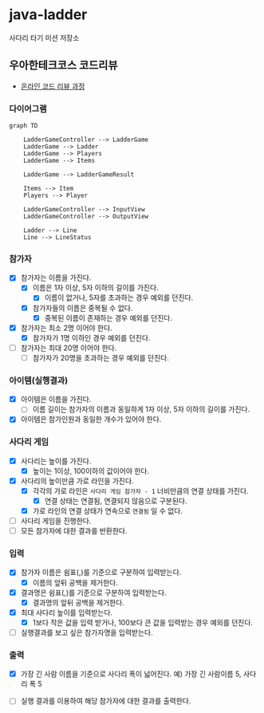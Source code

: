 # java-ladder

사다리 타기 미션 저장소

## 우아한테크코스 코드리뷰

- [온라인 코드 리뷰 과정](https://github.com/woowacourse/woowacourse-docs/blob/master/maincourse/README.md)

### 다이어그램

```mermaid
graph TD

    LadderGameController --> LadderGame
    LadderGame --> Ladder
    LadderGame --> Players
    LadderGame --> Items

    LadderGame --> LadderGameResult

    Items --> Item
    Players --> Player

    LadderGameController --> InputView
    LadderGameController --> OutputView

    Ladder --> Line
    Line --> LineStatus
```

### 참가자

- [x] 참가자는 이름을 가진다.
    - [x] 이름은 1자 이상, 5자 이하의 길이를 가진다.
        - [x] 이름이 없거나, 5자를 초과하는 경우 예외를 던진다.
    - [x] 참가자들의 이름은 중복될 수 없다.
        - [x] 중복된 이름이 존재하는 경우 예외를 던진다.
- [x] 참가자는 최소 2명 이어야 한다.
    - [x] 참가자가 1명 이하인 경우 예외를 던진다.
- [ ] 참가자는 최대 20명 이어야 한다.
    - [ ] 참가자가 20명을 초과하는 경우 예외를 던진다.

### 아이템(실행결과)

- [x] 아이템은 이름을 가진다.
    - [ ] 이름 길이는 참가자의 이름과 동일하게 1자 이상, 5자 이하의 길이를 가진다.
- [x] 아이템은 참가인원과 동일한 개수가 있어야 한다.

### 사다리 게임

- [x] 사다리는 높이를 가진다.
    - [x] 높이는 1이상, 100이하의 값이어야 한다.
- [x] 사다리의 높이만큼 가로 라인을 가진다.
    - [x] 각각의 가로 라인은 `사다리 게임 참가자 - 1` 너비만큼의 연결 상태를 가진다.
        - [x] 연결 상태는 연결됨, 연결되지 않음으로 구분된다.
    - [x] 가로 라인의 연결 상태가 연속으로 `연결됨` 일 수 없다.
- [ ] 사다리 게임을 진행한다.
- [ ] 모든 참가자에 대한 결과를 반환한다.

### 입력

- [x] 참가자 이름은 쉼표(,)를 기준으로 구분하여 입력받는다.
    - [x] 이름의 앞뒤 공백을 제거한다.
- [x] 결과명은 쉼표(,)를 기준으로 구분하여 입력받는다.
    - [x] 결과명의 앞뒤 공백을 제거한다.
- [x] 최대 사다리 높이를 입력받는다.
    - [x] 1보다 작은 값을 입력 받거나, 100보다 큰 값을 입력받는 경우 예외를 던진다.
- [ ] 실행결과를 보고 싶은 참가자명을 입력받는다.

### 출력

- [x] 가장 긴 사람 이름을 기준으로 사다리 폭이 넓어진다. 예) 가장 긴 사람이름 5, 사다리 폭 5
- [ ] 실행 결과를 이용하여 해당 참가자에 대한 결과를 출력한다.


